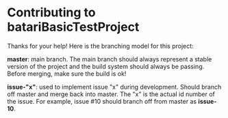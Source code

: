 # Contributing to batariBasicTestProject

Thanks for your help! Here is the branching model for this project:

**master**: main branch. The main branch should always represent a stable version of the project and the build system should always be passing. Before merging, make sure the build is ok!

**issue-"x"**: used to implement issue "x" during development. Should branch off master and merge back into master. The "x" is the actual id number of the issue. For example, issue #10 should branch off from master as **issue-10**.

